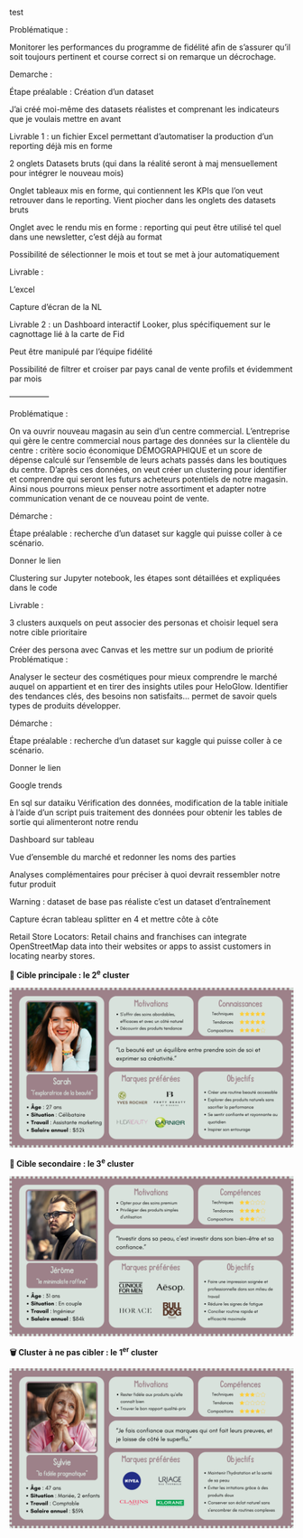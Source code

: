 test


Problématique :

Monitorer les performances du programme de fidélité afin de s’assurer qu’il soit toujours pertinent et course correct si on remarque un décrochage.



Demarche :



Étape préalable : Création d’un dataset

J’ai créé moi-même des datasets réalistes et comprenant les indicateurs que je voulais mettre en avant 



Livrable 1 : un fichier Excel permettant d’automatiser la production d’un reporting déjà mis en forme 



2 onglets Datasets bruts (qui dans la réalité seront à maj mensuellement pour intégrer le nouveau mois)



Onglet tableaux mis en forme, qui contiennent les KPIs que l’on veut retrouver dans le reporting. Vient piocher dans les onglets des datasets bruts 



Onglet avec le rendu mis en forme : reporting qui peut être utilisé tel quel dans une newsletter, c’est déjà au format 

Possibilité de sélectionner le mois et tout se met à jour automatiquement 



Livrable :

L’excel 

Capture d’écran de la NL



Livrable 2 : un Dashboard interactif Looker, plus spécifiquement sur le cagnottage lié à la carte de Fid

Peut être manipulé par l’équipe fidélité 



Possibilité de filtrer et croiser par pays canal de vente profils et évidemment par mois





—————



Problématique :

On va ouvrir nouveau magasin au sein d’un centre commercial. L’entreprise qui gère le centre commercial nous partage des données sur la clientèle du centre : critère socio économique DÉMOGRAPHIQUE et un score de dépense calculé sur l’ensemble de leurs achats passés dans les boutiques du centre. D’après ces données, on veut créer un clustering pour identifier et comprendre qui seront les futurs acheteurs potentiels de notre magasin. Ainsi nous pourrons mieux penser notre assortiment et adapter notre communication venant de ce nouveau point de vente.



Démarche : 



Étape préalable : recherche d’un dataset sur kaggle qui puisse coller à ce scénario.

Donner le lien 



Clustering sur Jupyter notebook, les étapes sont détaillées et expliquées dans le code



Livrable :

3 clusters auxquels on peut associer des personas et choisir lequel sera notre cible prioritaire 

Créer des persona avec Canvas et les mettre sur un podium de priorité 
Problématique :

Analyser le secteur des cosmétiques pour mieux comprendre le marché auquel on appartient et en tirer des insights utiles pour HeloGlow. Identifier des tendances clés, des besoins non satisfaits… permet de savoir quels types de produits développer.



Démarche :



Étape préalable : recherche d’un dataset sur kaggle qui puisse coller à ce scénario.

Donner le lien 

Google trends 



En sql sur dataiku Vérification des données, modification de la table initiale à l’aide d’un script puis traitement des données pour obtenir les tables de sortie qui alimenteront notre rendu



Dashboard sur tableau 

Vue d’ensemble du marché et redonner les noms des parties 

Analyses complémentaires pour préciser à quoi devrait ressembler notre futur produit 

Warning : dataset de base pas réaliste c’est un dataset d’entraînement 



Capture écran tableau splitter en 4 et mettre côte à côte




















Retail Store Locators: Retail chains and franchises can integrate OpenStreetMap data into their websites or apps to assist customers in locating nearby stores.






**🎯 Cible principale : le 2<sup>e</sup> cluster**

<img src="https://github.com/HeloGlow/Portfolio_fr/blob/main/Projet_3/Persona%202e%20cluster.png?raw=true" alt="bannière" width="600">

**🥈 Cible secondaire : le 3<sup>e</sup> cluster**

<img src="https://github.com/HeloGlow/Portfolio_fr/blob/main/Projet_3/Persona%203e%20cluster.png?raw=true" alt="bannière" width="600">

**🗑️ Cluster à ne pas cibler : le 1<sup>er</sup> cluster**

<img src="https://github.com/HeloGlow/Portfolio_fr/blob/main/Projet_3/Persona%201er%20cluster.png?raw=true" alt="bannière" width="600">
